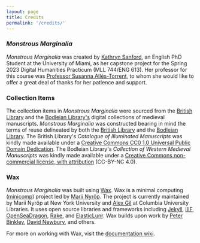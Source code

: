 ```yaml
---
layout: page
title: Credits
permalink: '/credits/'
---
```


### *Monstrous Marginalia*

*Monstrous Marginalia* was created by [Kathryn Sanford](https://kathrynesanford.github.io), an English PhD Student at the University of Miami, as her capstone project for the Spring 2023 Digital Humanities Practicum (MLL 744/ENG 613). Her professor for this course was [Professor Susanna Allés-Torrent](https://susannalles.com/), to whom she would like to offer a great deal of thanks for her patience and support.

### Collection Items

The collection items in *Monstrous Marginalia* were sourced from the [British Library](https://www.bl.uk/catalogues/illuminatedmanuscripts/welcome.htm) and the [Bodleian Library's](https://digital.bodleian.ox.ac.uk/collections/western-medieval-manuscripts/) digital collections of medieval manuscripts. *Monstrous Marginalia* was constructed bearing in mind the terms of reuse delineated by both the [British Library](https://www.bl.uk/catalogues/illuminatedmanuscripts/reuse.asp) and the [Bodleian Library](https://digital.bodleian.ox.ac.uk/terms/). The British Library's *Catalogue of Illuminated Manuscripts* was kindly made available under a [Creative Commons CC0 1.0 Universal Public Domain Dedication](https://creativecommons.org/publicdomain/zero/1.0/). The Bodleian Library's *Collection of Western Medieval Manuscripts* was kindly made available under a [Creative Commons non-commercial license, with attribution](https://creativecommons.org/licenses/by-nc/4.0/) (CC-BY-NC 4.0).

### Wax

*Monstrous Marginalia* was built using [Wax](https://minicomp.github.io/wax/). Wax is a minimal computing ([minicomp](https://github.com/minicomp)) project led by [Marii Nyröp](http://marii.info/). The project is currently maintained by Marii Nyröp at New York University and [Alex Gil](https://github.com/elotroalex) at Columbia University Libraries. It uses open source libraries and frameworks including [Jekyll](https://jekyllrb.com), [IIIF](http://iiif.io), [OpenSeaDragon](https://openseadragon.github.io/), [Rake](https://ruby.github.io/rake/), and [ElasticLunr](http://elasticlunr.com/). Wax builds upon work by [Peter Binkley](https://github.com/pbinkley), [David Newbury](https://github.com/workergnome), and others.

For more on working with Wax, visit the [documentation wiki](https://minicomp.github.io/wiki/wax/).
